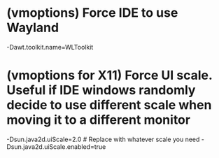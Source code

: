 # (vmoptions) Force IDE to use Wayland
-Dawt.toolkit.name=WLToolkit

# (vmoptions for X11) Force UI scale. Useful if IDE windows randomly decide to use different scale when moving it to a different monitor
-Dsun.java2d.uiScale=2.0 # Replace with whatever scale you need
-Dsun.java2d.uiScale.enabled=true



